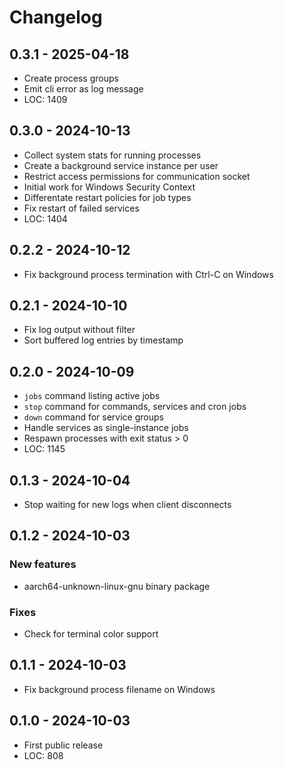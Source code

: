 # Changelog

## 0.3.1 - 2025-04-18

- Create process groups
- Emit cli error as log message
- LOC: 1409

## 0.3.0 - 2024-10-13

- Collect system stats for running processes
- Create a background service instance per user
- Restrict access permissions for communication socket
- Initial work for Windows Security Context
- Differentate restart policies for job types
- Fix restart of failed services
- LOC: 1404

## 0.2.2 - 2024-10-12

- Fix background process termination with Ctrl-C on Windows

## 0.2.1 - 2024-10-10

- Fix log output without filter
- Sort buffered log entries by timestamp

## 0.2.0 - 2024-10-09

- `jobs` command listing active jobs
- `stop` command for commands, services and cron jobs
- `down` command for service groups
- Handle services as single-instance jobs
- Respawn processes with exit status > 0
- LOC: 1145

## 0.1.3 - 2024-10-04

- Stop waiting for new logs when client disconnects

## 0.1.2 - 2024-10-03

### New features

- aarch64-unknown-linux-gnu binary package

### Fixes

- Check for terminal color support

## 0.1.1 - 2024-10-03

- Fix background process filename on Windows

## 0.1.0 - 2024-10-03

- First public release
- LOC: 808
